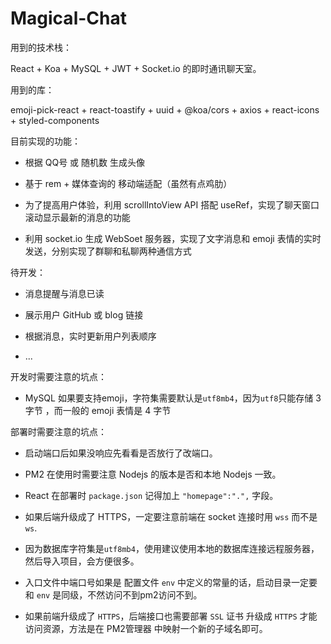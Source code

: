 # Magical-Chat


用到的技术栈：

React + Koa + MySQL + JWT + Socket.io 的即时通讯聊天室。


用到的库：

emoji-pick-react + react-toastify + uuid + @koa/cors + axios + react-icons + styled-components


目前实现的功能：

* 根据 QQ号 或 随机数 生成头像

* 基于 rem + 媒体查询的 移动端适配（虽然有点鸡肋）

* 为了提高用户体验，利用 scrollIntoView API 搭配 useRef，实现了聊天窗口滚动显示最新的消息的功能

* 利用 socket.io 生成 WebSoet 服务器，实现了文字消息和 emoji 表情的实时发送，分别实现了群聊和私聊两种通信方式

待开发：

* 消息提醒与消息已读

* 展示用户 GitHub 或 blog 链接

* 根据消息，实时更新用户列表顺序

* ...


开发时需要注意的坑点：

* MySQL 如果要支持emoji，字符集需要默认是`utf8mb4`，因为`utf8`只能存储 3 字节 ，而一般的 emoji 表情是 4 字节

部署时需要注意的坑点：

* 启动端口后如果没响应先看看是否放行了改端口。

* PM2 在使用时需要注意 Nodejs 的版本是否和本地 Nodejs 一致。

* React 在部署时 `package.json` 记得加上 `"homepage":".",` 字段。

* 如果后端升级成了 HTTPS，一定要注意前端在 socket 连接时用 `wss` 而不是 `ws`.

* 因为数据库字符集是`utf8mb4`，使用建议使用本地的数据库连接远程服务器，然后导入项目，会方便很多。

* 入口文件中端口号如果是 配置文件 `env` 中定义的常量的话，启动目录一定要和 `env` 是同级，不然访问不到pm2访问不到。

* 如果前端升级成了 `HTTPS`，后端接口也需要部署 `SSL` 证书 升级成 `HTTPS` 才能访问资源，方法是在 PM2管理器 中映射一个新的子域名即可。





